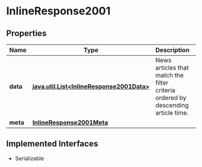 

# InlineResponse2001


## Properties

Name | Type | Description | Notes
------------ | ------------- | ------------- | -------------
**data** | [**java.util.List&lt;InlineResponse2001Data&gt;**](InlineResponse2001Data.md) | News articles that match the filter criteria ordered by descending article time. |  [optional]
**meta** | [**InlineResponse2001Meta**](InlineResponse2001Meta.md) |  |  [optional]


## Implemented Interfaces

* Serializable


